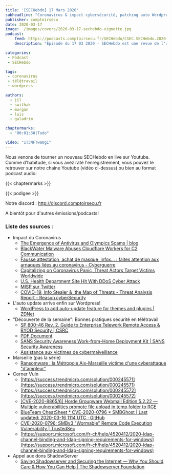 ```yaml
---
title: '[SECHebdo] 17 Mars 2020'
subheadline: "Coronavirus & impact cybersécurité, patching auto Wordpress, Corner Vuln, Bonnes pratiques sécurité & télétravail, etc."
publisher: comptoirsecu
date: 2020-03-17
image:  /images/covers/2020-03-17-sechebdo-vignette.jpg
podcast:
    feed: https://podcasts.comptoirsecu.fr/SECHebdo/CSEC.SECHebdo.2020-03-17.m4a
    description: "Épisode du 17 03 2020 - SECHebdo est une revue de l'actualité cybersécurité réalisée en live sur Youtube, généralement le mardi soir."

categories:
 - Podcast
 - SECHebdo

tags:
 - coronavirus
 - télétravail
 - wordpress

authors:
  - jil
  - swithak
  - morgan
  - lois
  - galadrim

chaptermarks:
  - "00:01:30|Todo"

video: "1T3NFTwa0gI"
---
```


Nous venons de tourner un nouveau SECHebdo en live sur Youtube. Comme d'habitude, si vous avez raté l'enregistrement, vous pouvez le retrouver sur notre chaîne Youtube (vidéo ci-dessus) ou bien au format podcast audio:

{{< chaptermarks >}}

{{< podigee >}}

Notre discord : <http://discord.comptoirsecu.fr>

A bientôt pour d'autres émissions/podcasts!

### Liste des sources :


*  Impact du Coronavirus
	* [The Emergence of Antivirus and Olympics Scams | blog](https://www.zscaler.com/blogs/research/emergence-coronavirus-and-olympics-scams)
	* [BlackWater Malware Abuses Cloudflare Workers for C2 Communication](https://www.bleepingcomputer.com/news/security/blackwater-malware-abuses-cloudflare-workers-for-c2-communication/)
	* [Fausse attestation, achat de masque, infox... : faites attention aux arnaques liées au coronavirus - Cyberguerre](https://cyberguerre.numerama.com/3937-fausse-attestation-achat-de-masque-infox-faites-attention-aux-arnaques-liees-au-coronavirus.html)
	* [Capitalizing on Coronavirus Panic, Threat Actors Target Victims Worldwide](https://www.recordedfuture.com/coronavirus-panic-exploit/)
	* [U.S. Health Department Site Hit With DDoS Cyber Attack](https://www.bleepingcomputer.com/news/security/us-health-department-site-hit-with-ddos-cyber-attack/)
	* [MISP sur Twitter](https://twitter.com/MISPProject/status/1239864641993551873)
	* [COVID-19, Info Stealer &  the Map of Threats - Threat Analysis Report - Reason cyberSecurity](https://blog.reasonsecurity.com/2020/03/09/covid-19-info-stealer-the-map-of-threats-threat-analysis-report/)
*  L'auto update arrive enfin sur Wordpress!
	* [WordPress to add auto-update feature for themes and plugins | ZDNet](https://www.zdnet.com/article/wordpress-to-add-auto-update-feature-for-themes-and-plugins/)
*  "Découverte de la semaine": Bonnes pratiques sécurité en télétravail
	* [
	SP 800-46 Rev. 2, Guide to Enterprise Telework Remote Access & BYOD Security | CSRC
](https://csrc.nist.gov/publications/detail/sp/800-46/rev-2/final)
	* [PDF Document](https://www.ssi.gouv.fr/uploads/2018/10/guide_nomadisme_anssi_pa_054_v1.pdf)
	* [SANS Security Awareness Work-from-Home Deployment Kit | SANS Security Awareness](https://www.sans.org/security-awareness-training/sans-security-awareness-work-home-deployment-kit)
	* [Assistance aux victimes de cybermalveillance](https://www.cybermalveillance.gouv.fr/tous-nos-contenus/actualites/2553)
*  Marseille (pas la série)
	* [Ransomware : la Métropole Aix-Marseille victime d'une cyberattaque "d'ampleur"](https://www.clubic.com/antivirus-securite-informatique/virus-hacker-piratage/piratage-informatique/actualite-888686-ransomware-metropole-aix-marseille-victime-cyberattaque-ampleur.html)
*  Corner Vuln
	* [https://success.trendmicro.com/solution/000245571](https://success.trendmicro.com/solution/000245571)
	* [https://success.trendmicro.com/solution/000245572](https://success.trendmicro.com/solution/000245572)
	* [[CVE-2020-8865/6] Horde Groupware Webmail Edition 5.2.22 — Multiple vulnerabilities promote file upload in temp folder to RCE](https://cardaci.xyz/advisories/2020/03/11/horde-groupware-webmail-edition-5.2.22-multiple-vulnerabilities-promote-file-upload-in-temp-folder-to-rce/)
	* [BlueTeam CheatSheet * CVE-2020-0796 * SMBGhost | Last updated: 2020-03-16 1114 UTC · GitHub](https://gist.github.com/SwitHak/58d5bc7a12087e5c19fcd43f0630be1f)
	* [CVE-2020-0796: SMBv3 "Wormable" Remote Code Execution Vulnerability | TrustedSec](https://www.trustedsec.com/blog/cve-2020-0796-smbv3-wormable-remote-code-execution-vulnerability/)
	* [https://support.microsoft.com/fr-ch/help/4520412/2020-ldap-channel-binding-and-ldap-signing-requirements-for-windows](https://support.microsoft.com/fr-ch/help/4520412/2020-ldap-channel-binding-and-ldap-signing-requirements-for-windows)
* Appel aux dons ShadowServer
	* [Saving Shadowserver and Securing the Internet — Why You Should Care & How You Can Help | The Shadowserver Foundation](https://www.shadowserver.org/news/saving-shadowserver-and-securing-the-internet-why-you-should-care-how-you-can-help/)
